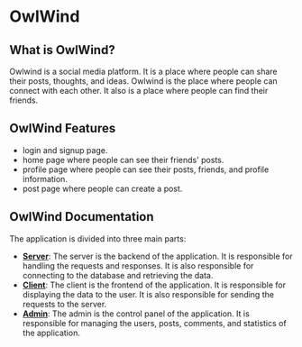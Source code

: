 # OwlWind

## What is OwlWind?

Owlwind is a social media platform. It is a place where people can share their posts, thoughts, and ideas. Owlwind is the place where people can connect with each other. It also is a place where people can find their friends.

## OwlWind Features

- login and signup page.
- home page where people can see their friends' posts.
- profile page where people can see their posts, friends, and profile information.
- post page where people can create a post.

## OwlWind Documentation

The application is divided into three main parts:

- [**Server**](docs/server): The server is the backend of the application. It is responsible for handling the requests and responses. It is also responsible for connecting to the database and retrieving the data.
- [**Client**](docs/client): The client is the frontend of the application. It is responsible for displaying the data to the user. It is also responsible for sending the requests to the server.
- [**Admin**](docs/admin): The admin is the control panel of the application. It is responsible for managing the users, posts, comments, and statistics of the application.
